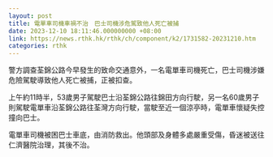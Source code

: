 ```yaml
---
layout: post
title: 電單車司機車禍不治　巴士司機涉危駕致他人死亡被捕
date: 2023-12-10 18:11:46.000000000 +08:00
link: https://news.rthk.hk/rthk/ch/component/k2/1731582-20231210.htm
categories: rthk
---
```


警方調查荃錦公路今早發生的致命交通意外，一名電單車司機死亡，巴士司機涉嫌危險駕駛導致他人死亡被捕，正被扣查。

上午約11時半，53歲男子駕駛巴士沿荃錦公路往錦田方向行駛，另一名60歲男子則駕駛電單車沿荃錦公路往荃灣方向行駛，當駛至近一個涼亭時，電單車懷疑失控撞向巴士。

電單車司機被困巴士車底，由消防救出。他頭部及身體多處嚴重受傷，昏迷被送往仁濟醫院治理，其後不治。
